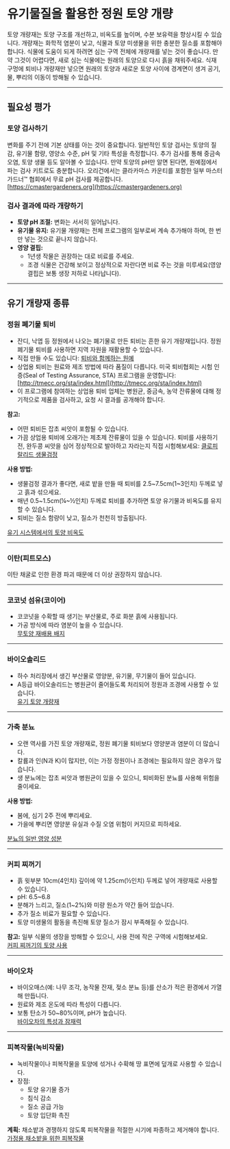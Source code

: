 # 유기물질을 활용한 정원 토양 개량

토양 개량재는 토양 구조를 개선하고, 비옥도를 높이며, 수분 보유력을 향상시킬 수 있습니다. 개량재는 화학적 염분이 낮고, 식물과 토양 미생물을 위한 충분한 질소를 포함해야 합니다. 식물에 도움이 되게 하려면 심는 구역 전체에 개량재를 넣는 것이 좋습니다. 만약 그것이 어렵다면, 새로 심는 식물에는 원래의 토양으로 다시 흙을 채워주세요. 식재 구멍에 퇴비나 개량재만 넣으면 원래의 토양과 새로운 토양 사이에 경계면이 생겨 공기, 물, 뿌리의 이동이 방해될 수 있습니다.

---

## 필요성 평가

### 토양 검사하기

변화를 주기 전에 기본 상태를 아는 것이 중요합니다. 일반적인 토양 검사는 토양의 질감, 유기물 함량, 영양소 수준, pH 및 기타 특성을 측정합니다. 추가 검사를 통해 중금속 오염, 토양 생물 등도 알아볼 수 있습니다. 만약 토양의 pH만 알면 된다면, 원예점에서 파는 검사 키트로도 충분합니다. 오리건에서는 클라카마스 카운티를 포함한 일부 마스터 가드너™ 협회에서 무료 pH 검사를 제공합니다.  
[https://cmastergardeners.org](https://cmastergardeners.org)

### 검사 결과에 따라 개량하기

- **토양 pH 조절:** 변화는 서서히 일어납니다.
- **유기물 유지:** 유기물 개량재는 전체 프로그램의 일부로써 계속 추가해야 하며, 한 번만 넣는 것으로 끝나지 않습니다.
- **영양 결핍:**
  - 1년생 작물은 권장하는 대로 비료를 주세요.
  - 조경 식물은 건강해 보이고 정상적으로 자란다면 비료 주는 것을 미루세요(영양 결핍은 보통 생장 저하로 나타납니다).

---

## 유기 개량재 종류

### 정원 폐기물 퇴비

- 잔디, 낙엽 등 정원에서 나오는 폐기물로 만든 퇴비는 흔한 유기 개량재입니다. 정원 폐기물 퇴비를 사용하면 지역 자원을 재활용할 수 있습니다.
- 직접 만들 수도 있습니다: [퇴비와 함께하는 원예](https://cmastergardeners.files.wordpress.com/2022/02/gardening-with-compost.pdf)
- 상업용 퇴비는 원료와 제조 방법에 따라 품질이 다릅니다. 미국 퇴비협회는 시험 인증(Seal of Testing Assurance, STA) 프로그램을 운영합니다: [http://tmecc.org/sta/index.html](http://tmecc.org/sta/index.html)
- 이 프로그램에 참여하는 상업용 퇴비 업체는 병원균, 중금속, 농약 잔류물에 대해 정기적으로 제품을 검사하고, 요청 시 결과를 공개해야 합니다.

**참고:**

- 어떤 퇴비든 잡초 씨앗이 포함될 수 있습니다.
- 가끔 상업용 퇴비에 오래가는 제초제 잔류물이 있을 수 있습니다. 퇴비를 사용하기 전, 완두콩 씨앗을 심어 정상적으로 발아하고 자라는지 직접 시험해보세요: [클로피랄리드 생물검정](https://s3.wp.wsu.edu/uploads/sites/411/2014/12/PDF_Clopyralid_Bioassay.pdf)

**사용 방법:**

- 생물검정 결과가 좋다면, 새로 밭을 만들 때 퇴비를 2.5~7.5cm(1~3인치) 두께로 넣고 흙과 섞으세요.
- 매년 0.5~1.5cm(¼~½인치) 두께로 퇴비를 추가하면 토양 유기물과 비옥도를 유지할 수 있습니다.
- 퇴비는 질소 함량이 낮고, 질소가 천천히 방출됩니다.

[유기 시스템에서의 토양 비옥도](https://pubs.extension.wsu.edu/soil-fertility-in-organic-systems-a-guide-for-gardeners-and-small-acreage-farmers)

---

### 이탄(피트모스)

이탄 채굴로 인한 환경 파괴 때문에 더 이상 권장하지 않습니다.

---

### 코코넛 섬유(코이어)

- 코코넛을 수확할 때 생기는 부산물로, 주로 화분 흙에 사용됩니다.
- 가공 방식에 따라 염분이 높을 수 있습니다.  
[무토양 재배용 배지](https://extension.okstate.edu/fact-sheets/soilless-growing-mediums.html)

---

### 바이오솔리드

- 하수 처리장에서 생긴 부산물로 영양분, 유기물, 무기물이 들어 있습니다.
- A등급 바이오솔리드는 병원균이 줄어들도록 처리되어 정원과 조경에 사용할 수 있습니다.  
[유기 토양 개량재](https://pubs.extension.wsu.edu/organic-soil-amendments-in-yards-and-gardens-how-much-is-enough-home-garden-series)

---

### 가축 분뇨

- 오랜 역사를 가진 토양 개량재로, 정원 폐기물 퇴비보다 영양분과 염분이 더 많습니다.
- 칼륨과 인(N과 K)이 많지만, 이는 가정 정원이나 조경에는 필요하지 않은 경우가 많습니다.
- 생 분뇨에는 잡초 씨앗과 병원균이 있을 수 있으니, 퇴비화된 분뇨를 사용해 위험을 줄이세요.

**사용 방법:**

- 봄에, 심기 2주 전에 뿌리세요.
- 가을에 뿌리면 영양분 유실과 수질 오염 위험이 커지므로 피하세요.

[분뇨의 일반 영양 성분](https://pubs.extension.wsu.edu/fertilizing-with-manure)

---

### 커피 찌꺼기

- 흙 윗부분 10cm(4인치) 깊이에 약 1.25cm(½인치) 두께로 넣어 개량재로 사용할 수 있습니다.
- pH: 6.5~6.8
- 분해가 느리고, 질소(1~2%)와 미량 원소가 약간 들어 있습니다.
- 추가 질소 비료가 필요할 수 있습니다.
- 토양 미생물의 활동을 촉진해 토양 질소가 잠시 부족해질 수 있습니다.

**참고:** 일부 식물의 생장을 방해할 수 있으니, 사용 전에 작은 구역에 시험해보세요.  
[커피 찌꺼기의 토양 사용](https://today.oregonstate.edu/news/used-appropriately-coffee-grounds-improve-soil-and-kill-slugs)

---

### 바이오차

- 바이오매스(예: 나무 조각, 농작물 잔재, 젖소 분뇨 등)를 산소가 적은 환경에서 가열해 만듭니다.
- 원료와 제조 온도에 따라 특성이 다릅니다.
- 보통 탄소가 50~80%이며, pH가 높습니다.  
[바이오차의 특성과 잠재력](https://extension.psu.edu/biochar-properties-and-potential)

---

### 피복작물(녹비작물)

- 녹비작물이나 피복작물을 토양에 섞거나 수확해 땅 표면에 덮개로 사용할 수 있습니다.
- 장점:
  - 토양 유기물 증가
  - 침식 감소
  - 질소 공급 가능
  - 토양 입단화 촉진

**계획:** 채소밭과 경쟁하지 않도록 피복작물을 적절한 시기에 파종하고 제거해야 합니다.  
[가정용 채소밭을 위한 피복작물](https://cmastergardeners.files.wordpress.com/2022/10/cover-crops-for-home-vegetable-gardens.pdf)
